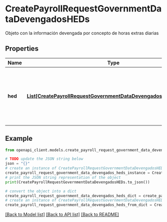 # CreatePayrollRequestGovernmentDataDevengadosHEDs

Objeto con la información devengada por concepto de horas extras diarias

## Properties

Name | Type | Description | Notes
------------ | ------------- | ------------- | -------------
**hed** | [**List[CreatePayrollRequestGovernmentDataDevengadosHEDsHEDInner]**](CreatePayrollRequestGovernmentDataDevengadosHEDsHEDInner.md) | Array con información sobre devengados por concepto de horas extras diarias | 

## Example

```python
from openapi_client.models.create_payroll_request_government_data_devengados_heds import CreatePayrollRequestGovernmentDataDevengadosHEDs

# TODO update the JSON string below
json = "{}"
# create an instance of CreatePayrollRequestGovernmentDataDevengadosHEDs from a JSON string
create_payroll_request_government_data_devengados_heds_instance = CreatePayrollRequestGovernmentDataDevengadosHEDs.from_json(json)
# print the JSON string representation of the object
print(CreatePayrollRequestGovernmentDataDevengadosHEDs.to_json())

# convert the object into a dict
create_payroll_request_government_data_devengados_heds_dict = create_payroll_request_government_data_devengados_heds_instance.to_dict()
# create an instance of CreatePayrollRequestGovernmentDataDevengadosHEDs from a dict
create_payroll_request_government_data_devengados_heds_from_dict = CreatePayrollRequestGovernmentDataDevengadosHEDs.from_dict(create_payroll_request_government_data_devengados_heds_dict)
```
[[Back to Model list]](../README.md#documentation-for-models) [[Back to API list]](../README.md#documentation-for-api-endpoints) [[Back to README]](../README.md)


